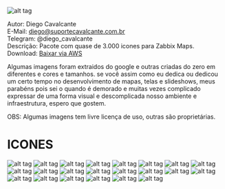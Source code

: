 ![alt tag](https://github.com/suportecavalcante/zabbix.icones/blob/master/screenshots/zabbix.jpg)

Autor: Diego Cavalcante\
E-Mail: diego@suportecavalcante.com.br\
Telegram: @diego_cavalcante\
Descrição: Pacote com quase de 3.000 icones para Zabbix Maps.\
Download: [Baixar via AWS](https://s3-sa-east-1.amazonaws.com/suportecavalcante.com.br/downloads/zabbix/zabbix.icones.zip)

Algumas imagens foram extraidos do google e outras criadas do zero em diferentes e cores e tamanhos. se você assim como eu dedica ou dedicou um certo tempo no desenvolvimento de mapas, telas e slideshows, meus parabéns pois sei o quando é demorado e muitas vezes complicado expressar de uma forma visual e descomplicada nosso ambiente e infraestrutura, espero que gostem.

OBS: Algumas imagens tem livre licença de uso, outras são proprietárias.

# ICONES
![alt tag](https://github.com/suportecavalcante/zabbix.icones/blob/master/screenshots/15.png)
![alt tag](https://github.com/suportecavalcante/zabbix.icones/blob/master/screenshots/16.png)
![alt tag](https://github.com/suportecavalcante/zabbix.icones/blob/master/screenshots/17.png)
![alt tag](https://github.com/suportecavalcante/zabbix.icones/blob/master/screenshots/18.png)
![alt tag](https://github.com/suportecavalcante/zabbix.icones/blob/master/screenshots/19.png)
![alt tag](https://github.com/suportecavalcante/zabbix.icones/blob/master/screenshots/20.png)
![alt tag](https://github.com/suportecavalcante/zabbix.icones/blob/master/screenshots/21.png)
![alt tag](https://github.com/suportecavalcante/zabbix.icones/blob/master/screenshots/22.png)
![alt tag](https://github.com/suportecavalcante/zabbix.icones/blob/master/screenshots/06.png)
![alt tag](https://github.com/suportecavalcante/zabbix.icones/blob/master/screenshots/07.png)
![alt tag](https://github.com/suportecavalcante/zabbix.icones/blob/master/screenshots/08.png)
![alt tag](https://github.com/suportecavalcante/zabbix.icones/blob/master/screenshots/09.png)
![alt tag](https://github.com/suportecavalcante/zabbix.icones/blob/master/screenshots/10.png)
![alt tag](https://github.com/suportecavalcante/zabbix.icones/blob/master/screenshots/11.png)
![alt tag](https://github.com/suportecavalcante/zabbix.icones/blob/master/screenshots/12.png)
![alt tag](https://github.com/suportecavalcante/zabbix.icones/blob/master/screenshots/13.png)
![alt tag](https://github.com/suportecavalcante/zabbix.icones/blob/master/screenshots/14.png)
![alt tag](https://github.com/suportecavalcante/zabbix.icones/blob/master/screenshots/01.png)
![alt tag](https://github.com/suportecavalcante/zabbix.icones/blob/master/screenshots/02.png)
![alt tag](https://github.com/suportecavalcante/zabbix.icones/blob/master/screenshots/03.png)
![alt tag](https://github.com/suportecavalcante/zabbix.icones/blob/master/screenshots/04.png)
![alt tag](https://github.com/suportecavalcante/zabbix.icones/blob/master/screenshots/05.png)
